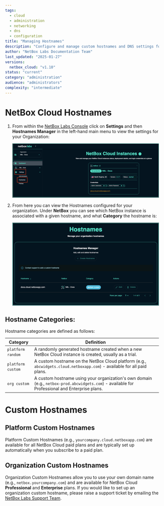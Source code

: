 ```yaml
---
tags:
  - cloud
  - administration
  - networking
  - dns
  - configuration
title: "Managing Hostnames"
description: "Configure and manage custom hostnames and DNS settings for your NetBox Cloud instance."
author: "NetBox Labs Documentation Team"
last_updated: "2025-01-27"
versions:
  netbox_cloud: "v1.10"
status: "current"
category: "administration"
audience: "administrators"
complexity: "intermediate"
---
```


# NetBox Cloud Hostnames

1. From within the [NetBox Labs Console](https://console.netboxlabs.com) click on **Settings** and then **Hostnames Manager** in the left-hand main menu to view the settings for your Organization: 

    ![netbox labs console](../images/console/settings.png)

2. From here you can view the Hostnames configured for your organization. Under **NetBox** you can see which NetBox instance is associated with a given hostname, and what **Category** the hostname is: 

    ![netbox labs console](../images/console/hostnames_view.png)


## Hostname Categories: 

Hostname categories are defined as follows: 

| Category | Definition | 
|----------|------------|
| `platform random` | A randomly generated hostname created when a new NetBox Cloud instance is created, usually as a trial. | 
| `platform custom` | A custom hostname on the NetBox Cloud platform (e.g., `abcwidgets.cloud.netboxapp.com`) - available for all paid plans. |   
| `org custom` | A custom hostname using your organization's own domain (e.g., `netbox-prod.abcwidgets.com`) - available for Professional and Enterprise plans. |  

# Custom Hostnames

## Platform Custom Hostnames
Platform Custom Hostnames (e.g., `yourcompany.cloud.netboxapp.com`) are available for all NetBox Cloud paid plans and are typically set up automatically when you subscribe to a paid plan.

## Organization Custom Hostnames 
Organization Custom Hostnames allow you to use your own domain name (e.g., `netbox.yourcompany.com`) and are available for NetBox Cloud **Professional** and **Enterprise** plans. If you would like to set up an organization custom hostname, please raise a support ticket by emailing the [NetBox Labs Support Team](mailto:support@netboxlabs.com). 
